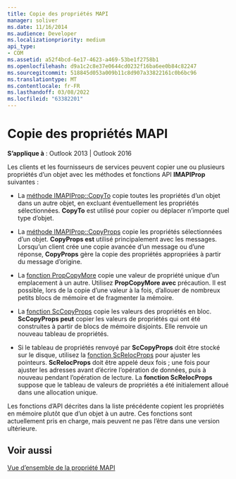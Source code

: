 ```yaml
---
title: Copie des propriétés MAPI
manager: soliver
ms.date: 11/16/2014
ms.audience: Developer
ms.localizationpriority: medium
api_type:
- COM
ms.assetid: a52f4bcd-6e17-4623-a469-53be1f2758b1
ms.openlocfilehash: d9a1c2c8e37e0644cd0232f16ba6ee0b84c82247
ms.sourcegitcommit: 518845d053a009b11c8d907a33822161c0b6bc96
ms.translationtype: MT
ms.contentlocale: fr-FR
ms.lasthandoff: 03/08/2022
ms.locfileid: "63382201"
---
```

# <a name="copying-mapi-properties"></a>Copie des propriétés MAPI

  
  
**S’applique à** : Outlook 2013 | Outlook 2016 
  
Les clients et les fournisseurs de services peuvent copier une ou plusieurs propriétés d’un objet avec les méthodes et fonctions API **IMAPIProp** suivantes : 
  
- La [méthode IMAPIProp::CopyTo](imapiprop-copyto.md) copie toutes les propriétés d’un objet dans un autre objet, en excluant éventuellement les propriétés sélectionnées. **CopyTo** est utilisé pour copier ou déplacer n’importe quel type d’objet. 
    
- La [méthode IMAPIProp::CopyProps](imapiprop-copyprops.md) copie les propriétés sélectionnées d’un objet. **CopyProps est** utilisé principalement avec les messages. Lorsqu’un client crée une copie avancée d’un message ou d’une réponse, **CopyProps** gère la copie des propriétés appropriées à partir du message d’origine. 
    
- La [fonction PropCopyMore](propcopymore.md) copie une valeur de propriété unique d’un emplacement à un autre. Utilisez **PropCopyMore avec** précaution. Il est possible, lors de la copie d’une valeur à la fois, d’allouer de nombreux petits blocs de mémoire et de fragmenter la mémoire. 
    
- La [fonction ScCopyProps](sccopyprops.md) copie les valeurs des propriétés en bloc. **ScCopyProps peut** copier les valeurs de propriétés qui ont été construites à partir de blocs de mémoire disjoints. Elle renvoie un nouveau tableau de propriétés. 
    
- Si le tableau de propriétés renvoyé par **ScCopyProps** doit être stocké sur le disque, utilisez la [fonction ScRelocProps](screlocprops.md) pour ajuster les pointeurs. **ScRelocProps** doit être appelé deux fois ; une fois pour ajuster les adresses avant d’écrire l’opération de données, puis à nouveau pendant l’opération de lecture. La **fonction ScRelocProps** suppose que le tableau de valeurs de propriétés a été initialement alloué dans une allocation unique. 
    
Les fonctions d’API décrites dans la liste précédente copient les propriétés en mémoire plutôt que d’un objet à un autre. Ces fonctions sont actuellement pris en charge, mais peuvent ne pas l’être dans une version ultérieure.
  
## <a name="see-also"></a>Voir aussi



[Vue d’ensemble de la propriété MAPI](mapi-property-overview.md)


